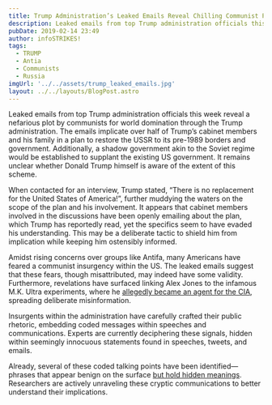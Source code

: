 ```yaml
---
title: Trump Administration’s Leaked Emails Reveal Chilling Communist Plan for America
description: Leaked emails from top Trump administration officials this week reveal a nefarious plot by communists for world domination through the Trump administration.
pubDate: 2019-02-14 23:49
author: infoSTRIKES!
tags: 
  - TRUMP
  - Antia
  - Communists
  - Russia
imgUrl: '../../assets/trump_leaked_emails.jpg'
layout: ../../layouts/BlogPost.astro
---
```


Leaked emails from top Trump administration officials this week reveal a nefarious plot by communists for world domination through the Trump administration. The emails implicate over half of Trump’s cabinet members and his family in a plan to restore the USSR to its pre-1989 borders and government. Additionally, a shadow government akin to the Soviet regime would be established to supplant the existing US government. It remains unclear whether Donald Trump himself is aware of the extent of this scheme.

When contacted for an interview, Trump stated, “There is no replacement for the United States of America!”, further muddying the waters on the scope of the plan and his involvement. It appears that cabinet members involved in the discussions have been openly emailing about the plan, which Trump has reportedly read, yet the specifics seem to have evaded his understanding. This may be a deliberate tactic to shield him from implication while keeping him ostensibly informed.

Amidst rising concerns over groups like Antifa, many Americans have feared a communist insurgency within the US. The leaked emails suggest that these fears, though misattributed, may indeed have some validity. Furthermore, revelations have surfaced linking Alex Jones to the infamous M.K. Ultra experiments, where he <a href="/blog/alex-jones-mkultra-subject">allegedly became an agent for the CIA</a>, spreading deliberate misinformation.

Insurgents within the administration have carefully crafted their public rhetoric, embedding coded messages within speeches and communications. Experts are currently deciphering these signals, hidden within seemingly innocuous statements found in speeches, tweets, and emails.

Already, several of these coded talking points have been identified—phrases that appear benign on the surface <a href="/blog/[placeholder]">but hold hidden meanings<a/>. Researchers are actively unraveling these cryptic communications to better understand their implications.